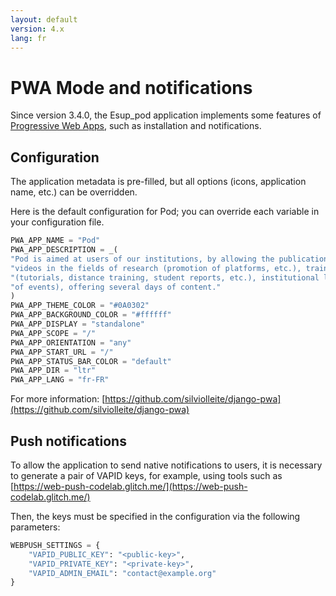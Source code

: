 ```yaml
---
layout: default
version: 4.x
lang: fr
---
```


# PWA Mode and notifications

Since version 3.4.0, the Esup_pod application implements some features of [Progressive Web Apps](https://developer.mozilla.org/en-US/docs/Web/Progressive_web_apps), such as installation and notifications.

## Configuration

The application metadata is pre-filled, but all options (icons, application name, etc.) can be overridden.

Here is the default configuration for Pod; you can override each variable in your configuration file.

```python
PWA_APP_NAME = "Pod"
PWA_APP_DESCRIPTION = _(
"Pod is aimed at users of our institutions, by allowing the publication of "
"videos in the fields of research (promotion of platforms, etc.), training "
"(tutorials, distance training, student reports, etc.), institutional life (video "
"of events), offering several days of content."
)
PWA_APP_THEME_COLOR = "#0A0302"
PWA_APP_BACKGROUND_COLOR = "#ffffff"
PWA_APP_DISPLAY = "standalone"
PWA_APP_SCOPE = "/"
PWA_APP_ORIENTATION = "any"
PWA_APP_START_URL = "/"
PWA_APP_STATUS_BAR_COLOR = "default"
PWA_APP_DIR = "ltr"
PWA_APP_LANG = "fr-FR"
```

For more information: [https://github.com/silviolleite/django-pwa](https://github.com/silviolleite/django-pwa)

## Push notifications

To allow the application to send native notifications to users, it is necessary to generate a pair of VAPID keys, for example, using tools such as [https://web-push-codelab.glitch.me/](https://web-push-codelab.glitch.me/)

Then, the keys must be specified in the configuration via the following parameters:

```python
WEBPUSH_SETTINGS = {
    "VAPID_PUBLIC_KEY": "<public-key>",
    "VAPID_PRIVATE_KEY": "<private-key>",
    "VAPID_ADMIN_EMAIL": "contact@example.org"
}
```
